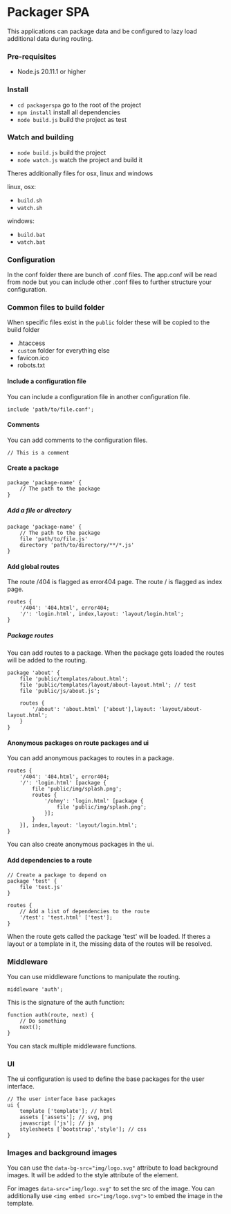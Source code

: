 # Packager SPA

This applications can package data and be configured
to lazy load additional data during routing.

### Pre-requisites

- Node.js 20.11.1 or higher

### Install

- `cd packagerspa` go to the root of the project
- `npm install` install all dependencies
- `node build.js` build the project as test

### Watch and building

- `node build.js` build the project
- `node watch.js` watch the project and build it

Theres additionally files for osx, linux and windows

linux, osx:
- `build.sh`
- `watch.sh`

windows:
- `build.bat`
- `watch.bat`

### Configuration

In the conf folder there are bunch of .conf files.
The app.conf will be read from node but you can include other .conf files
to further structure your configuration.

### Common files to build folder

When specific files exist in the `public` folder these will be copied to the build folder

- .htaccess
- `custom` folder for everything else
- favicon.ico
- robots.txt

#### Include a configuration file

You can include a configuration file in another configuration file.
```
include 'path/to/file.conf';
```

#### Comments

You can add comments to the configuration files.
```
// This is a comment
```

#### Create a package

```
package 'package-name' {
    // The path to the package
}
```

##### Add a file or directory

```
package 'package-name' {
    // The path to the package
    file 'path/to/file.js'
    directory 'path/to/directory/**/*.js'
}
```

#### Add global routes

The route /404 is flagged as error404 page.
The route / is flagged as index page.
```
routes {
    '/404': '404.html', error404;
    '/': 'login.html', index,layout: 'layout/login.html';
}
```

##### Package routes

You can add routes to a package. 
When the package gets loaded the routes will be added to the routing.
```
package 'about' {
    file 'public/templates/about.html';
    file 'public/templates/layout/about-layout.html'; // test
    file 'public/js/about.js';

    routes {
        '/about': 'about.html' ['about'],layout: 'layout/about-layout.html';
    }
}
```

#### Anonymous packages on route packages and ui

You can add anonymous packages to routes in a package.
```
routes {
    '/404': '404.html', error404;
    '/': 'login.html' [package {
        file 'public/img/splash.png';
        routes {
            '/ohmy': 'login.html' [package {
                file 'public/img/splash.png';
            }];
        }
    }], index,layout: 'layout/login.html';
}
```
You can also create anonymous packages in the ui.

#### Add dependencies to a route

```
// Create a package to depend on
package 'test' {
    file 'test.js'
}

routes {
    // Add a list of dependencies to the route
    '/test': 'test.html' ['test'];
}
```
When the route gets called the package 'test' will be loaded.
If theres a layout or a template in it, the missing data of the routes will be resolved.

### Middleware

You can use middleware functions to manipulate the routing.
```
middleware 'auth';
```

This is the signature of the auth function:
```
function auth(route, next) {
    // Do something
    next();
}
```
You can stack multiple middleware functions.

### UI

The ui configuration is used to define the base packages for the user interface.
```
// The user interface base packages
ui {
    template ['template']; // html
    assets ['assets']; // svg, png
    javascript ['js']; // js
    stylesheets ['bootstrap','style']; // css
}
```

### Images and background images

You can use the `data-bg-src="img/logo.svg"` attribute to load background images.
It will be added to the style attribute of the element.

For images `data-src="img/logo.svg"` to set the src of the image.
You can additionally use `<img embed src="img/logo.svg">` to embed the image in the template.